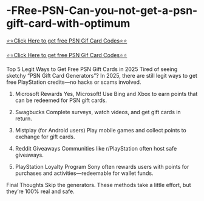# -FRee-PSN-Can-you-not-get-a-psn-gift-card-with-optimum

[⭐⭐Click Here to get free PSN Gif Card Codes⭐⭐](https://telegra.ph/PSN-GIFT-CARD-GENERATOR-CODE-20)


[⭐⭐Click Here to get free PSN Gif Card Codes⭐⭐](https://telegra.ph/PSN-GIFT-CARD-GENERATOR-CODE-20)

Top 5 Legit Ways to Get Free PSN Gift Cards in 2025
Tired of seeing sketchy “PSN Gift Card Generators”? In 2025, there are still legit ways to get free PlayStation credits—no hacks or scams involved.

1. Microsoft Rewards
Yes, Microsoft! Use Bing and Xbox to earn points that can be redeemed for PSN gift cards.

2. Swagbucks
Complete surveys, watch videos, and get gift cards in return.

3. Mistplay (for Android users)
Play mobile games and collect points to exchange for gift cards.

4. Reddit Giveaways
Communities like r/PlayStation often host safe giveaways.

5. PlayStation Loyalty Program
Sony often rewards users with points for purchases and activities—redeemable for wallet funds.

Final Thoughts
Skip the generators. These methods take a little effort, but they’re 100% real and safe.

